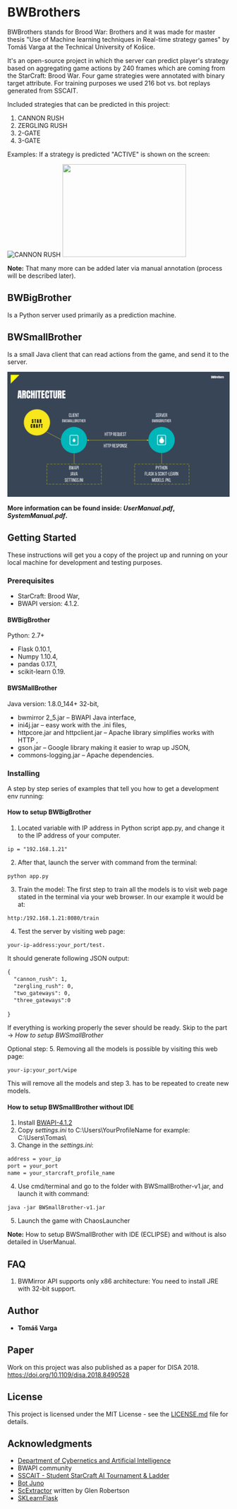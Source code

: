 # BWBrothers

BWBrothers stands for Brood War: Brothers and it was made for master thesis "Use of Machine learning techniques in Real-time strategy games" by Tomáš Varga at the Technical University of Košice.

It's an open-source project in which the server can predict player's strategy based on aggregating game actions by 240 frames which are coming from the StarCraft: Brood War. Four game strategies were annotated with binary target attribute.
For training purposes we used 216 bot vs. bot replays generated from SSCAIT.

Included strategies that can be predicted in this project:
1. CANNON RUSH
2. ZERGLING RUSH
3. 2-GATE
4. 3-GATE

Examples:
If a strategy is predicted "ACTIVE" is shown on the screen:

![CANNON RUSH](https://thumbs.gfycat.com/GoodDiligentCreature-max-1mb.gif)
<img src="https://s1.gifyu.com/images/zergling-rush.gif" width="280px" height="210px" />

**Note:** That many more can be added later via manual annotation (process will be described later).

## BWBigBrother
Is a Python server used primarily as a prediction machine.

## BWSmallBrother
Is a small Java client that can read actions from the game, and send it to the server.


![Architecture](https://github.com/tomasvarga/BWBrothers/blob/master/arch.jpg?raw=true)



**More information can be found inside: *UserManual.pdf*, *SystemManual.pdf*.**

## Getting Started
These instructions will get you a copy of the project up and running on your local machine for development and testing purposes.

### Prerequisites

* StarCraft: Brood War,
* BWAPI version: 4.1.2.

#### BWBigBrother
Python: 2.7+
  * Flask 0.10.1,
  * Numpy 1.10.4,
  * pandas 0.17.1,
  * scikit-learn 0.19.

#### BWSMallBrother
Java version: 1.8.0_144+ 32-bit,
  * bwmirror 2_5.jar – BWAPI Java interface,
  * ini4j.jar – easy work with the .ini files,
  * httpcore.jar and httpclient.jar – Apache library simplifies works with HTTP ,
  * gson.jar – Google library making it easier to wrap up JSON,
  * commons-logging.jar – Apache dependencies.


### Installing

A step by step series of examples that tell you how to get a development env running:

#### How to setup BWBigBrother

1. Located variable with IP address in Python script app.py, and change it to the IP address of your computer.
```
ip = "192.168.1.21"
```

2.  After that, launch the server with command from the terminal:
```
python app.py
```

3. Train the model:
The first step to train all the models is to visit web page stated in the terminal via your web browser.
In our example it would be at:
```
http:/192.168.1.21:8080/train
```

4. Test the server by visiting web page:
```
your-ip-address:your_port/test.
```

It should generate following JSON output:
```
{
  "cannon_rush": 1,
  "zergling_rush": 0,
  "two_gateways": 0,
  "three_gateways":0

}
```
If everything is working properly the sever should be ready.
Skip to the part -> *How to setup BWSmallBrother*

Optional step:
5. Removing all the models is possible by visiting this web page:  
```
your-ip:your_port/wipe
```
This will remove all the models and step 3. has to be repeated to create new models.

#### How to setup BWSmallBrother without IDE

1. Install [BWAPI-4.1.2](https://github.com/bwapi/bwapi/releases/download/v4.1.2/BWAPI_412_Setup.exe)
2. Copy *settings.ini* to C:\Users\YourProfileName for example: C:\Users\Tomas\
3. Change in the *settings.ini*: 
```
address = your_ip
port = your_port
name = your_starcraft_profile_name
```

4. Use cmd/terminal and go to the folder with BWSmallBrother-v1.jar, and launch it with command:
```
java -jar BWSmallBrother-v1.jar
```

5. Launch the game with ChaosLauncher

**Note:** How to setup BWSmallBrother with IDE (ECLIPSE) and without is also detailed in UserManual.


## FAQ
1. BWMirror API supports only x86 architecture:
You need to install JRE with 32-bit support.

## Author

* **Tomáš Varga**


## Paper
Work on this project was also published as a paper for DISA 2018.
https://doi.org/10.1109/disa.2018.8490528

## License
This project is licensed under the MIT License - see the [LICENSE.md](LICENSE.md) file for details.

## Acknowledgments

* [Department of Cybernetics and Artificial Intelligence](https://kkui.fei.tuke.sk/info/english)
* BWAPI community
* [SSCAIT - Student StarCraft AI Tournament & Ladder](https://sscaitournament.com)
* [Bot Juno](https://liquipedia.net/starcraft/Juno)
* [ScExtractor](https://github.com/phoglenix/ScExtractor) written by Glen Robertson
* [SKLearnFlask](https://github.com/amirziai/sklearnflask)

